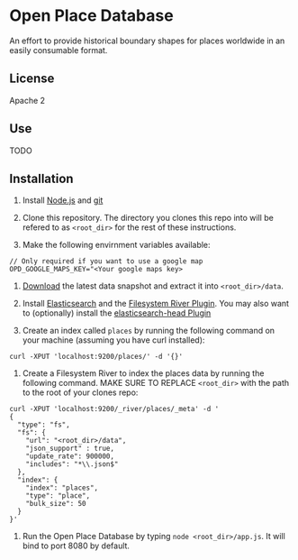 # Open Place Database

An effort to provide historical boundary shapes for places worldwide in an easily consumable format.

## License

Apache 2

## Use

TODO

## Installation

1. Install [Node.js](http://nodejs.org/) and [git](http://git-scm.com/)

1. Clone this repository. The directory you clones this repo into will be refered to as `<root_dir>` for the rest of these instructions.

1. Make the following envirnment variables available:
````
// Only required if you want to use a google map
OPD_GOOGLE_MAPS_KEY="<Your google maps key>
````

1. [Download](http://www.openplacedatabase.org/download) the latest data snapshot and extract it into `<root_dir>/data`.

1. Install [Elasticsearch](http://www.elasticsearch.org/) and the [Filesystem River Plugin](https://github.com/dadoonet/fsriver). You may also want to (optionally) install the [elasticsearch-head Plugin](http://mobz.github.io/elasticsearch-head/)

1. Create an index called `places` by running the following command on your machine (assuming you have curl installed):
````
curl -XPUT 'localhost:9200/places/' -d '{}'
````

1. Create a Filesystem River to index the places data by running the following command. MAKE SURE TO REPLACE `<root_dir>` with the path to the root of your clones repo:
````
curl -XPUT 'localhost:9200/_river/places/_meta' -d '
{
  "type": "fs",
  "fs": {
    "url": "<root_dir>/data",
    "json_support" : true,
    "update_rate": 900000,
    "includes": "*\\.json$"
  },
  "index": {
    "index": "places",
    "type": "place",
    "bulk_size": 50
  }
}'
````

1. Run the Open Place Database by typing `node <root_dir>/app.js`. It will bind to port 8080 by default.
